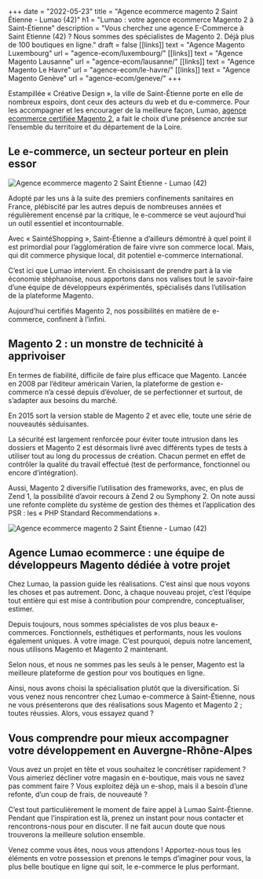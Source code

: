 +++
date = "2022-05-23"
title = "Agence ecommerce magento 2 Saint Étienne  - Lumao (42)"
h1 = "Lumao : votre agence ecommerce Magento 2 à Saint-Étienne"
description = "Vous cherchez une agence E-Commerce à Saint Etienne (42) ? Nous sommes des spécialistes de Magento 2. Déjà plus de 100 boutiques en ligne."
draft = false
[[links]]
    text = "Agence Magento Luxembourg"
    url = "agence-ecom/luxembourg/"
[[links]]
    text = "Agence Magento Lausanne"
    url = "agence-ecom/lausanne/"
[[links]]
    text = "Agence Magento Le Havre"
    url = "agence-ecom/le-havre/"
[[links]]
    text = "Agence Magento Genève"
    url = "agence-ecom/geneve/"
+++

Estampillée « Créative Design », la ville de Saint-Étienne porte en elle de nombreux espoirs, dont ceux des acteurs du web et du e-commerce. Pour les accompagner et les encourager de la meilleure façon, Lumao, [agence ecommerce certifiée Magento 2](/agence-ecom/), a fait le choix d’une présence ancrée sur l’ensemble du territoire et du département de la Loire.

## Le e-commerce, un secteur porteur en plein essor

<img class="animate zoomIn margin-auto" src="/images/ville/paint/st-etienne/1.jpg" alt="Agence ecommerce magento 2 Saint Étienne  - Lumao (42)" />

Adopté par les uns à la suite des premiers confinements sanitaires en France, plébiscité par les autres depuis de nombreuses années et régulièrement encensé par la critique, le e-commerce se veut aujourd’hui un outil essentiel et incontournable.

Avec « SaintéShopping », Saint-Étienne a d’ailleurs démontré à quel point il est primordial pour l’agglomération de faire vivre son commerce local. Mais, qui dit commerce physique local, dit potentiel e-commerce international.

C’est ici que Lumao intervient. En choisissant de prendre part à la vie économie stéphanoise, nous apportons dans nos valises tout le savoir-faire d’une équipe de développeurs expérimentés, spécialisés dans l’utilisation de la plateforme Magento.

Aujourd’hui certifiés Magento 2, nos possibilités en matière de e-commerce, confinent à l’infini.

## Magento 2 : un monstre de technicité à apprivoiser

En termes de fiabilité, difficile de faire plus efficace que Magento. Lancée en 2008 par l’éditeur américain Varien, la plateforme de gestion e-commerce n’a cessé depuis d’évoluer, de se perfectionner et surtout, de s’adapter aux besoins du marché.

En 2015 sort la version stable de Magento 2 et avec elle, toute une série de nouveautés séduisantes.

La sécurité est largement renforcée pour éviter toute intrusion dans les dossiers et Magento 2 est désormais livré avec différents types de tests à utiliser tout au long du processus de création. Chacun permet en effet de contrôler la qualité du travail effectué (test de performance, fonctionnel ou encore d’intégration).

Aussi, Magento 2 diversifie l’utilisation des frameworks, avec, en plus de Zend 1, la possibilité d’avoir recours à Zend 2 ou Symphony 2. On note aussi une refonte complète du système de gestion des thèmes et l’application des PSR : les « PHP Standard Recommendations ».

<img class="animate zoomIn margin-auto" src="/images/ville/paint/st-etienne/2.jpg" alt="Agence ecommerce magento 2 Saint Étienne  - Lumao (42)" />

## Agence Lumao ecommerce : une équipe de développeurs Magento dédiée à votre projet

Chez Lumao, la passion guide les réalisations. C’est ainsi que nous voyons les choses et pas autrement. Donc, à chaque nouveau projet, c’est l’équipe tout entière qui est mise à contribution pour comprendre, conceptualiser, estimer.

Depuis toujours, nous sommes spécialistes de vos plus beaux e-commerces. Fonctionnels, esthétiques et performants, nous les voulons également uniques. À votre image. C’est pourquoi, depuis notre lancement, nous utilisons Magento et Magento 2 maintenant.

Selon nous, et nous ne sommes pas les seuls à le penser, Magento est la meilleure plateforme de gestion pour vos boutiques en ligne.

Ainsi, nous avons choisi la spécialisation plutôt que la diversification. Si vous venez nous rencontrer chez Lumao e-commerce à Saint-Étienne, nous ne vous présenterons que des réalisations sous Magento et Magento 2 ; toutes réussies. Alors, vous essayez quand ?

## Vous comprendre pour mieux accompagner votre développement en Auvergne-Rhône-Alpes

Vous avez un projet en tête et vous souhaitez le concrétiser rapidement ? Vous aimeriez décliner votre magasin en e-boutique, mais vous ne savez pas comment faire ? Vous exploitez déjà un e-shop, mais il a besoin d’une refonte, d’un coup de frais, de nouveauté ?

C’est tout particulièrement le moment de faire appel à Lumao Saint-Étienne. Pendant que l’inspiration est là, prenez un instant pour nous contacter et rencontrons-nous pour en discuter. Il ne fait aucun doute que nous trouverons la meilleure solution ensemble.

Venez comme vous êtes, nous vous attendons ! Apportez-nous tous les éléments en votre possession et prenons le temps d’imaginer pour vous, la plus belle boutique en ligne qui soit, le e-commerce le plus performant.
